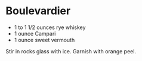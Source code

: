# Boulevardier

- 1 to 1 1/2 ounces rye whiskey
- 1 ounce Campari
- 1 ounce sweet vermouth

Stir in rocks glass with ice. Garnish with orange peel.
